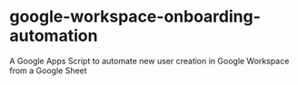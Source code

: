 # google-workspace-onboarding-automation
A Google Apps Script to automate new user creation in Google Workspace from a Google Sheet
